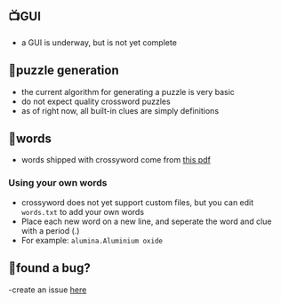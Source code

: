 ## 📺GUI
- a GUI is underway, but is not yet complete

## 🧩puzzle generation
- the current algorithm for generating a puzzle is very basic
- do not expect quality crossword puzzles
- as of right now, all built-in clues are simply definitions

## 📖words
- words shipped with crossyword come from [this pdf](https://corporate.lowes.com/sites/lowes-corp/files/2020-01/manhattan_prep_1000_gre_words_.pdf)
### Using your own words
- crossyword does not yet support custom files, but you can edit `words.txt` to add your own words
- Place each new word on a new line, and seperate the word and clue with a period (.)
- For example: `alumina.Aluminium oxide`

## 🧐found a bug?
-create an issue [here](https://github.com/lukasvrenner/crossyword/issues)
